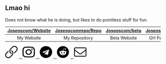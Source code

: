 ## Lmao hi
      
Does not know what he is doing, but likes to do pointless stuff for fun.

| [Joseoscom/Website](https://github.com/joseoscom/joseos.com) | [Joseoscomrepo/Repo](https://github.com/joseoscomrepo/repo.joseos.com) | [Joseoscom/beta](https://github.com/joseoscom/beta) | [Joseos123/Redirects](https://github.com/Joseos123/beta) |
| :-: | :-: | :-: | :-: |
| My Website | My Repository | Beta Website | GH Pages Redirect |

<a href="https://joseos.com">
	<img src="https://raw.githubusercontent.com/Joseos123/Joseos123/master/Resources/link.svg" width="40" height="40"></a>
<a href="https://www.instagram.com/joshhhhhhyyyyyy/">&nbsp;&nbsp;
	<img src="https://raw.githubusercontent.com/Joseos123/Joseos123/master/Resources/instagram.svg" width="40" height="40"></a>
<a href="https://t.me/joshhhhyyyy">&nbsp;&nbsp;
	<img src="https://raw.githubusercontent.com/Joseos123/Joseos123/master/Resources/telegram.svg" width="40" height="40"></a>
<a href="https://www.reddit.com/user/Joseos_123">&nbsp;&nbsp;
	<img src="https://raw.githubusercontent.com/Joseos123/Joseos123/master/Resources/reddit.svg" width="40" height="40"></a>
<a href="mailto:Joshua@joseos.com">&nbsp;&nbsp;
	<img src="https://raw.githubusercontent.com/Joseos123/Joseos123/master/Resources/envelope.svg" width="40" height="40"></a>

